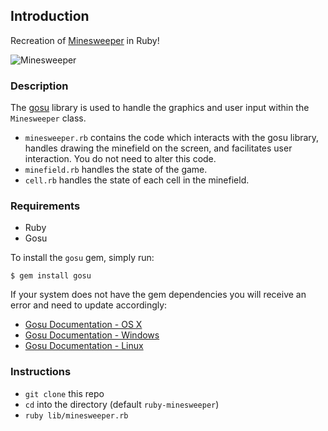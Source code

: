 ## Introduction

Recreation of [Minesweeper](http://en.wikipedia.org/wiki/Minesweeper_(video_game)) in Ruby!

![Minesweeper](https://s3.amazonaws.com/hal-assets.launchacademy.com/minesweeper/minesweeper.png)

### Description

The [gosu](http://www.libgosu.org/) library is used to handle the graphics and user input within the `Minesweeper` class.

* `minesweeper.rb` contains the code which interacts with the gosu library, handles drawing the minefield on the screen, and facilitates user interaction. You do not need to alter this code.
* `minefield.rb` handles the state of the game.
* `cell.rb` handles the state of each cell in the minefield.

### Requirements

* Ruby
* Gosu

To install the `gosu` gem, simply run:

```no-highlight
$ gem install gosu
```
If your system does not have the gem dependencies you will receive an error and need to update accordingly:
* [Gosu Documentation - OS X](https://github.com/gosu/gosu/wiki/Getting-Started-on-OS-X)
* [Gosu Documentation - Windows](https://github.com/gosu/gosu/wiki/Getting-Started-on-Windows)
* [Gosu Documentation - Linux](https://github.com/gosu/gosu/wiki/Getting-Started-on-Linux)

### Instructions

* `git clone` this repo
* `cd` into the directory (default `ruby-minesweeper`)
* `ruby lib/minesweeper.rb`
